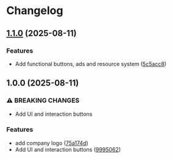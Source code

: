 # Changelog

## [1.1.0](https://github.com/alp-kurt/max-ad-implementation-unity/compare/v1.0.0...v1.1.0) (2025-08-11)


### Features

* Add functional buttons, ads and resource system ([5c5acc8](https://github.com/alp-kurt/max-ad-implementation-unity/commit/5c5acc84c6a4aa996742d307d0e661303773c433))

## 1.0.0 (2025-08-11)


### ⚠ BREAKING CHANGES

* Add UI and interaction buttons

### Features

* add company logo ([75a174d](https://github.com/alp-kurt/max-ad-implementation-unity/commit/75a174d0f603b1919891fbebc1d20fbf1e33ed19))
* Add UI and interaction buttons ([9995062](https://github.com/alp-kurt/max-ad-implementation-unity/commit/9995062f4e6453459d0e2566ccb0b518c1ccd1a7))
